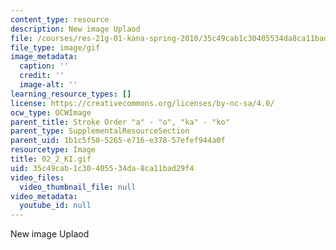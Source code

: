 ```yaml
---
content_type: resource
description: New image Uplaod
file: /courses/res-21g-01-kana-spring-2010/35c49cab1c30405534da8ca11bad29f4_02_2_KI.gif
file_type: image/gif
image_metadata:
  caption: ''
  credit: ''
  image-alt: ''
learning_resource_types: []
license: https://creativecommons.org/licenses/by-nc-sa/4.0/
ocw_type: OCWImage
parent_title: Stroke Order "a" - "o", "ka" - "ko"
parent_type: SupplementalResourceSection
parent_uid: 1b1c5f50-5265-e716-e378-57efef944a0f
resourcetype: Image
title: 02_2_KI.gif
uid: 35c49cab-1c30-4055-34da-8ca11bad29f4
video_files:
  video_thumbnail_file: null
video_metadata:
  youtube_id: null
---
```

New image Uplaod
